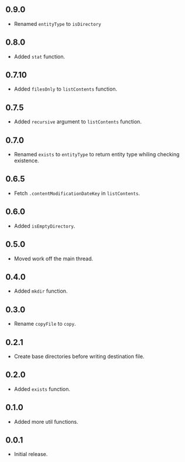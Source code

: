 ## 0.9.0

- Renamed `entityType` to `isDirectory`

## 0.8.0

- Added `stat` function.

## 0.7.10

- Added `filesOnly` to `listContents` function.

## 0.7.5

- Added `recursive` argument to `listContents` function.

## 0.7.0

- Renamed `exists` to `entityType` to return entity type whiling checking existence.

## 0.6.5

- Fetch `.contentModificationDateKey` in `listContents`.

## 0.6.0

- Added `isEmptyDirectory`.

## 0.5.0

- Moved work off the main thread.

## 0.4.0

- Added `mkdir` function.

## 0.3.0

- Rename `copyFile` to `copy`.

## 0.2.1

- Create base directories before writing destination file.

## 0.2.0

- Added `exists` function.

## 0.1.0

- Added more util functions.

## 0.0.1

- Initial release.

